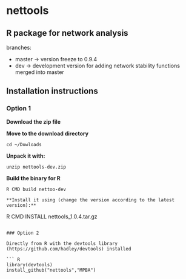 # nettools

## R package for network analysis

branches:
* master 		-> version freeze to 0.9.4
* dev 		-> development version for adding network stability functions merged into master

## Installation instructions

### Option 1 

**Download the zip file**

**Move to the download directory**
``` 
cd ~/Dowloads
```

**Unpack it with:**
``` 
unzip nettools-dev.zip
```

**Build the binary for R**
``` CMD build nettools-dev
R CMD build nettoo-dev

**Install it using (change the version according to the latest version):**
``` 
R CMD INSTALL nettools_1.0.4.tar.gz
```

### Option 2

Directly from R with the devtools library (https://github.com/hadley/devtools) installed 

``` R
library(devtools)
install_github("nettools","MPBA")
```
